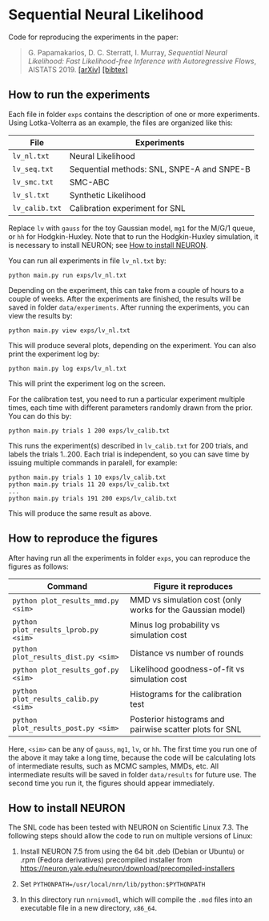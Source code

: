 # Sequential Neural Likelihood

Code for reproducing the experiments in the paper:

> G. Papamakarios, D. C. Sterratt, I. Murray, _Sequential Neural Likelihood: Fast Likelihood-free Inference with Autoregressive Flows_, AISTATS 2019.
> [[arXiv]](https://arxiv.org/abs/1805.07226) [[bibtex]](https://gpapamak.github.io/bibtex/snl.bib)

## How to run the experiments

Each file in folder `exps` contains the description of one or more experiments. Using Lotka-Volterra as an example, the files are organized like this:

File           | Experiments
---------------|------------
`lv_nl.txt`    | Neural Likelihood
`lv_seq.txt`   | Sequential methods: SNL, SNPE-A and SNPE-B
`lv_smc.txt`   | SMC-ABC
`lv_sl.txt`    | Synthetic Likelihood
`lv_calib.txt` | Calibration experiment for SNL

Replace `lv` with `gauss` for the toy Gaussian model, `mg1` for the M/G/1 queue, or `hh` for Hodgkin-Huxley.  Note that to run the Hodgkin-Huxley simulation, it is necessary to install NEURON; see [How to install NEURON](#how-to-install-neuron).

You can run all experiments in file `lv_nl.txt` by:
```
python main.py run exps/lv_nl.txt
```
Depending on the experiment, this can take from a couple of hours to a couple of weeks.
After the experiments are finished, the results will be saved in folder `data/experiments`.
After running the experiments, you can view the results by:
```
python main.py view exps/lv_nl.txt
```
This will produce several plots, depending on the experiment.
You can also print the experiment log by:
```
python main.py log exps/lv_nl.txt
```
This will print the experiment log on the screen.

For the calibration test, you need to run a particular experiment multiple times, each time with different parameters randomly drawn from the prior. You can do this by:
```
python main.py trials 1 200 exps/lv_calib.txt
```
This runs the experiment(s) described in `lv_calib.txt` for 200 trials, and labels the trials 1..200. Each trial is independent, so you can save time by issuing multiple commands in paralell, for example:
```
python main.py trials 1 10 exps/lv_calib.txt
python main.py trials 11 20 exps/lv_calib.txt
...
python main.py trials 191 200 exps/lv_calib.txt
```
This will produce the same result as above.

## How to reproduce the figures

After having run all the experiments in folder `exps`, you can reproduce the figures as follows:

Command                                | Figure it reproduces
---------------------------------------|----------------------------
`python plot_results_mmd.py <sim>`     | MMD vs simulation cost (only works for the Gaussian model)
`python plot_results_lprob.py <sim>`   | Minus log probability vs simulation cost
`python plot_results_dist.py <sim>`    | Distance vs number of rounds
`python plot_results_gof.py <sim>`     | Likelihood goodness-of-fit vs simulation cost
`python plot_results_calib.py <sim>`   | Histograms for the calibration test
`python plot_results_post.py <sim>`    | Posterior histograms and pairwise scatter plots for SNL

Here, `<sim>` can be any of `gauss`, `mg1`, `lv`, or `hh`. The first time you run one of the above it may take a long time, because the code will be calculating lots of intermediate results, such as MCMC samples, MMDs, etc. All intermediate results will be saved in folder `data/results` for future use. The second time you run it, the figures should appear immediately.

## How to install NEURON

The SNL code has been tested with NEURON on Scientific Linux 7.3. The following steps should allow the code to run on multiple versions of Linux:

1. Install NEURON 7.5 from using the 64 bit .deb (Debian or Ubuntu) or .rpm (Fedora derivatives) precompiled installer from https://neuron.yale.edu/neuron/download/precompiled-installers

2. Set `PYTHONPATH=/usr/local/nrn/lib/python:$PYTHONPATH`

3. In this directory run `nrnivmodl`, which will compile the `.mod` files into an executable file in a new directory, `x86_64`.
